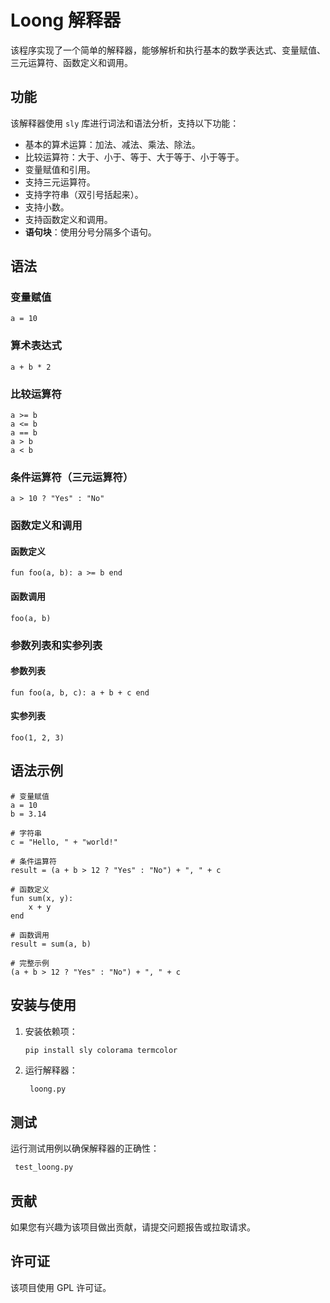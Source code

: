 # Loong 解释器

该程序实现了一个简单的解释器，能够解析和执行基本的数学表达式、变量赋值、三元运算符、函数定义和调用。

## 功能

该解释器使用 `sly` 库进行词法和语法分析，支持以下功能：

- 基本的算术运算：加法、减法、乘法、除法。
- 比较运算符：大于、小于、等于、大于等于、小于等于。
- 变量赋值和引用。
- 支持三元运算符。
- 支持字符串（双引号括起来）。
- 支持小数。
- 支持函数定义和调用。
- **语句块**：使用分号分隔多个语句。

## 语法

### 变量赋值

```
a = 10
```

### 算术表达式

```
a + b * 2
```

### 比较运算符

```
a >= b
a <= b
a == b
a > b
a < b
```

### 条件运算符（三元运算符）

```
a > 10 ? "Yes" : "No"
```

### 函数定义和调用

#### 函数定义

```
fun foo(a, b): a >= b end
```

#### 函数调用

```
foo(a, b)
```

### 参数列表和实参列表

#### 参数列表

```
fun foo(a, b, c): a + b + c end
```

#### 实参列表

```
foo(1, 2, 3)
```

## 语法示例

```
# 变量赋值
a = 10
b = 3.14

# 字符串
c = "Hello, " + "world!"

# 条件运算符
result = (a + b > 12 ? "Yes" : "No") + ", " + c

# 函数定义
fun sum(x, y):
    x + y
end

# 函数调用
result = sum(a, b)

# 完整示例
(a + b > 12 ? "Yes" : "No") + ", " + c
```

## 安装与使用

1. 安装依赖项：
    ```bash
    pip install sly colorama termcolor
    ```

2. 运行解释器：
    ```
     loong.py
    ```

## 测试

运行测试用例以确保解释器的正确性：

```bash
 test_loong.py
```

## 贡献

如果您有兴趣为该项目做出贡献，请提交问题报告或拉取请求。

## 许可证

该项目使用 GPL 许可证。
